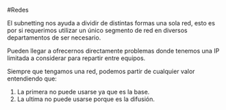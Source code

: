 #Redes 

El subnetting nos ayuda a dividir de distintas formas una sola red, esto es por si requerimos utilizar un único segmento de red en diversos departamentos de ser necesario.

Pueden llegar a ofrecernos directamente problemas donde tenemos una IP limitada a considerar para repartir entre equipos.

Siempre que tengamos una red, podemos partir de cualquier valor entendiendo que:

1. La primera no puede usarse ya que es la base.
2. La ultima no puede usarse porque es la difusión.